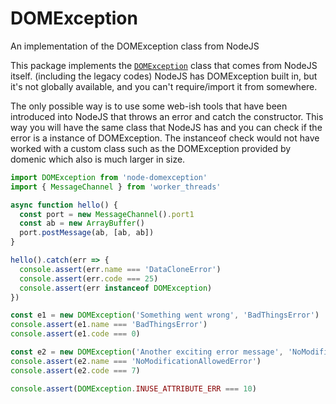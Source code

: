 <!-- Optimized: 2025-10-06 -->
<!-- RPM: 1.6.2.1.1.6.2.1_README_20210527213411_20251006 -->
<!-- Session: E2E RPM DNA Application -->
<!-- AOM: RND (Reggie & Dro) -->
<!-- COI: TECHNOLOGY -->
<!-- RPM: HIGH -->
<!-- ACTION: BUILD -->

# DOMException

An implementation of the DOMException class from NodeJS

This package implements the [`DOMException`](https://developer.mozilla.org/en-US/docs/Web/API/DOMException) class that comes from NodeJS itself. (including the legacy codes)
NodeJS has DOMException built in, but it's not globally available, and you can't require/import it from somewhere.

The only possible way is to use some web-ish tools that have been introduced into NodeJS that throws an error and catch the constructor.
This way you will have the same class that NodeJS has and you can check if the error is a instance of DOMException.
The instanceof check would not have worked with a custom class such as the DOMException provided by domenic which also is much larger in size.

```js
import DOMException from 'node-domexception'
import { MessageChannel } from 'worker_threads'

async function hello() {
  const port = new MessageChannel().port1
  const ab = new ArrayBuffer()
  port.postMessage(ab, [ab, ab])
}

hello().catch(err => {
  console.assert(err.name === 'DataCloneError')
  console.assert(err.code === 25)
  console.assert(err instanceof DOMException)
})

const e1 = new DOMException('Something went wrong', 'BadThingsError')
console.assert(e1.name === 'BadThingsError')
console.assert(e1.code === 0)

const e2 = new DOMException('Another exciting error message', 'NoModificationAllowedError')
console.assert(e2.name === 'NoModificationAllowedError')
console.assert(e2.code === 7)

console.assert(DOMException.INUSE_ATTRIBUTE_ERR === 10)
```
